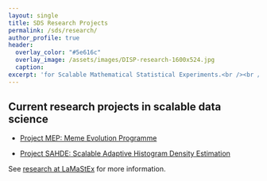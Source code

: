 ```yaml
---
layout: single
title: SDS Research Projects
permalink: /sds/research/
author_profile: true
header:
  overlay_color: "#5e616c"
  overlay_image: /assets/images/DISP-research-1600x524.jpg
  caption: 
excerpt: 'for Scalable Mathematical Statistical Experiments.<br /><br /><br />'
---
```


## Current research projects in scalable data science

* [Project MEP: Meme Evolution Programme](mep/)

* [Project SAHDE: Scalable Adaptive Histogram Density Estimation](densityEstimation/sahde/)

See [research at LaMaStEx](https://lamastex.github.io/research/) for more information.
